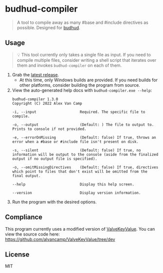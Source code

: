 # budhud-compiler

> A tool to compile away as many #base and #include directives as possible. Designed for [budhud](https://github.com/rbjaxter/budhud).

## Usage

> 💡 This tool currently only takes a single file as input. If you need to compile multiple files, consider writing a shell script that iterates over them and invokes `budhud-compiler` on each of them.

1. Grab the [latest release](https://github.com/alvancamp/budhud-compiler/releases/latest).
	- At this time, only Windows builds are provided. If you need builds for other platforms, consider building the program from source.
2. View the auto-generated help docs with `budhud-compiler.exe --help`:
	```
	budhud-compiler 1.3.0
	Copyright (C) 2022 Alex Van Camp

	-i, --input                    Required. The specific file to compile.

	-o, --output                   (Default: ) The file to output to. Prints to console if not provided.

	-e, --errorOnMissing           (Default: false) If true, throws an error when a #base or #include file isn't present on disk.

	-s, --silent                   (Default: false) If true, no information will be output to the console (aside from the finalized output if no output file is specified).

	-o, --omitMissingDirectives    (Default: false) If true, directives which point to files that don't exist will be omitted from the final output.

	--help                         Display this help screen.

	--version                      Display version information.
	```
3. Run the program with the desired options.

## Compliance

This program currently uses a modified version of [ValveKeyValue](https://github.com/SteamDatabase/ValveKeyValue). You can view the source code here: https://github.com/alvancamp/ValveKeyValue/tree/dev

## License

MIT
